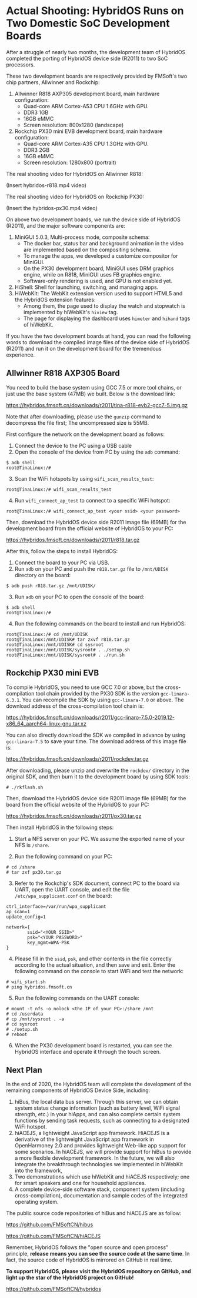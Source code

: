 # Actual Shooting: HybridOS Runs on Two Domestic SoC Development Boards

After a struggle of nearly two months, the development team of HybridOS completed the porting of HybridOS device side (R2011) to two SoC processors.

These two development boards are respectively provided by FMSoft's two chip partners, Allwinner and Rockchip:

1. Allwinner R818 AXP305 development board, main hardware configuration:
   - Quad-core ARM Cortex-A53 CPU 1.6GHz with GPU.
   - DDR3 1GB
   - 16GB eMMC
   - Screen resolution: 800x1280 (landscape)
1. Rockchip PX30 mini EVB development board, main hardware configuration:
   - Quad-core ARM Cortex-A35 CPU 1.3GHz with GPU.
   - DDR3 2GB
   - 16GB eMMC
   - Screen resolution: 1280x800 (portrait)

The real shooting video for HybridOS on Allwinner R818:

(Insert hybridos-r818.mp4 video)

The real shooting video for HybridOS on Rockchip PX30:

(Insert the hybridos-px30.mp4 video)

On above two development boards, we run the device side of HybridOS (R2011), and the major software components are:

1. MiniGUI 5.0.3, Multi-process mode, composite schema:
   - The docker bar, status bar and background animation in the video are implemented based on the compositing schema.
   - To manage the apps, we developed a customize compositor for MiniGUI.
   - On the PX30 development board, MiniGUI uses DRM graphics engine, while on R818, MiniGUI uses FB graphics engine.
   - Software-only rendering is used, and GPU is not enabled yet.
1. HiShell: Shell for launching, switching, and managing apps.
1. HiWebKit: The WebKit extension version used to support HTML5 and the HybridOS extension features:
   - Among them, the page used to display the watch and stopwatch is implemented by hiWebKit's `hiview` tag.
   - The page for displaying the dashboard uses `himeter` and `hihand` tags of hiWebKit.

If you have the two development boards at hand, you can read the following words to download the compiled image files of the device side of HybridOS (R2011) and run it on the development board for the tremendous experience.

## Allwinner R818 AXP305 Board

You need to build the base system using GCC 7.5 or more tool chains, or just use the base system (47MB) we built. Below is the download link:

<https://hybridos.fmsoft.cn/downloads/r2011/tina-r818-evb2-gcc7-5.img.gz>

Note that after downloading, please use the `gunzip` command to decompress the file first; The uncompressed size is 55MB.

First configure the network on the development board as follows:

1) Connect the device to the PC using a USB cable
2) Open the console of the device from PC by using the `adb` command:

```shell
$ adb shell
root@TinaLinux:/#
```

3) Scan the WiFi hotspots by using `wifi_scan_results_test`:

```shell
root@TinaLinux:/# wifi_scan_results_test
```

4) Run `wifi_connect_ap_test` to connect to a specific WiFi hotspot:

```shell
root@TinaLinux:/# wifi_connect_ap_test <your ssid> <your password>
```

Then, download the HybridOS device side R2011 image file (69MB) for the development board from the official website of HybridOS to your PC:

<https://hybridos.fmsoft.cn/downloads/r2011/r818.tar.gz>

After this, follow the steps to install HybridOS:

1) Connect the board to your PC via USB.
2) Run `adb` on your PC and push the `r818.tar.gz` file to `/mnt/UDISK` directory on the board:

```shell
$ adb push r818.tar.gz /mnt/UDISK/
```

3) Run `adb` on your PC to open the console of the board:

```shell
$ adb shell
root@TinaLinux:/#
```

4) Run the following commands on the board to install and run HybridOS:

```shell
root@TinaLinux:/# cd /mnt/UDISK
root@TinaLinux:/mnt/UDISK# tar zxvf r818.tar.gz
root@TinaLinux:/mnt/UDISK# cd sysroot
root@TinaLinux:/mnt/UDISK/sysroot# . ./setup.sh
root@TinaLinux:/mnt/UDISK/sysroot# . ./run.sh
```

## Rockchip PX30 mini EVB

To compile HybridOS, you need to use GCC 7.0 or above, but the cross-compilation tool chain provided by the PX30 SDK is the version `gcc-linara-6.3.1`. You can recompile the SDK by using `gcc-linara-7.0` or above. The download address of the cross-compilation tool chain is:

<https://hybridos.fmsoft.cn/downloads/r2011/gcc-linaro-7.5.0-2019.12-x86_64_aarch64-linux-gnu.tar.xz>

You can also directly download the SDK we compiled in advance by using `gcc-linara-7.5` to save your time. The download address of this image file is:

<https://hybridos.fmsoft.cn/downloads/r2011/rockdev.tar.gz>

After downloading, please unzip and overwrite the `rockdev/` directory in the original SDK, and then burn it to the development board by using SDK tools:

```shell
# ./rkflash.sh
```

Then, download the HybridOS device side R2011 image file (69MB) for the board from the official website of the HybridOS to your PC:

<https://hybridos.fmsoft.cn/downloads/r2011/px30.tar.gz>

Then install HybridOS in the following steps:

1) Start a NFS server on your PC. We assume the exported name of your NFS is `/share`.

2) Run the following command on your PC:

```shell
# cd /share
# tar zxf px30.tar.gz
```

3) Refer to the Rockchip's SDK document, connect PC to the board via UART, open the UART console, and edit the file `/etc/wpa_supplicant.conf` on the board:

```
ctrl_interface=/var/run/wpa_supplicant
ap_scan=1
update_config=1

network={
        ssid="<YOUR SSID>"
        psk="<YOUR PASSWORD>"
        key_mgmt=WPA-PSK
}
```

4) Please fill in the `ssid`, `psk`, and other contents in the file correctly according to the actual situation, and then save and exit. Enter the following command on the console to start WiFi and test the network:

```shell
# wifi_start.sh
# ping hybridos.fmsoft.cn
```

5) Run the following commands on the UART console:

```shell
# mount -t nfs -o nolock <the IP of your PC>:/share /mnt
# cd /userdata
# cp /mnt/sysroot . -a
# cd sysroot
# ./setup.sh
# reboot
```

6) When the PX30 development board is restarted, you can see the HybridOS interface and operate it through the touch screen.

## Next Plan

In the end of 2020, the HybridOS team will complete the development of the remaining components of HybridOS Device Side, including:

1. hiBus, the local data bus server. Through this server, we can obtain system status change information (such as battery level, WiFi signal strength, etc.) in your hiApps, and can also complete certain system functions by sending task requests, such as connecting to a designated WiFi hotspot.
1. hiACEJS, a lightweight JavaScript app framework. HiACEJS is a derivative of the lightweight JavaScript app framework in OpenHarmoney 2.0 and provides lightweight Web-like app support for some scenarios. In hiACEJS, we will provide support for hiBus to provide a more flexible development framework. In the future, we will also integrate the breakthrough technologies we implemented in hiWebKit into the framework,
1. Two demonstrations which use hiWebKit and hiACEJS respectively; one for smart speakers and one for household appliances.
1. A complete device-side software stack, component system (including cross-compilation), documentation and sample codes of the integrated operating system.

The public source code repositories of hiBus and hiACEJS are as follow:

<https://github.com/FMSoftCN/hibus>

<https://github.com/FMSoftCN/hiACEJS>

Remember, HybridOS follows the "open source and open process" principle, **release means you can see the source code at the same time**. In fact, the source code of HybridOS is mirrored on GitHub in real time.

**To support HybridOS, please visit the HybridOS repository on GitHub, and light up the star of the HybridOS project on GitHub!**

<https://github.com/FMSoftCN/hybridos>

